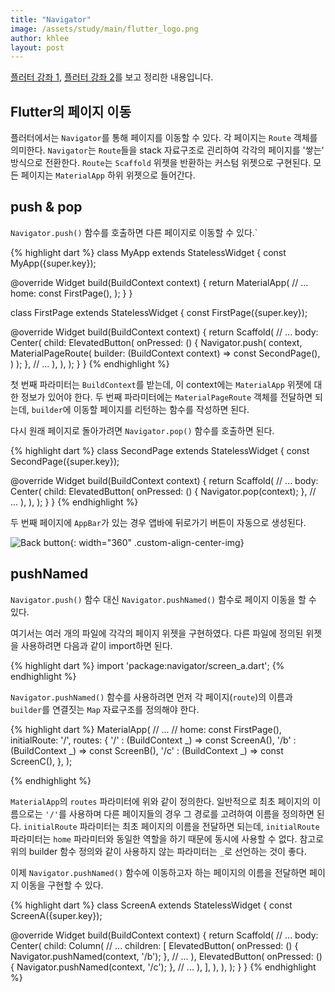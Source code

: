```yaml
---
title: "Navigator"
image: /assets/study/main/flutter_logo.png
author: khlee
layout: post
---
```


[플러터 강좌 1](https://youtu.be/BWG9XS5ecig?si=t4onwXzB5rSE11j2), [플러터 강좌 2](https://youtu.be/rX2RZr6y8yM?si=rVN6G-aQ-nuFueKA)를 보고 정리한 내용입니다.

## Flutter의 페이지 이동

플러터에서는 `Navigator`를 통해 페이지를 이동할 수 있다. 각 페이지는 `Route` 객체를 의미한다. `Navigator`는 `Route`들을 stack 자료구조로 괸리하여 각각의 페이지를 '쌓는' 방식으로 전환한다. `Route`는 `Scaffold` 위젯을 반환하는 커스텀 위젯으로 구현된다. 모든 페이지는 `MaterialApp` 하위 위젯으로 들어간다.

## push & pop

`Navigator.push()` 함수를 호출하면 다른 페이지로 이동할 수 있다.`

{% highlight dart %}
class MyApp extends StatelessWidget {
  const MyApp({super.key});

  @override
  Widget build(BuildContext context) {
    return MaterialApp(
      // ...
      home: const FirstPage(),
    );
  }
}

class FirstPage extends StatelessWidget {
  const FirstPage({super.key});

  @override
  Widget build(BuildContext context) {
    return Scaffold(
      // ...
      body: Center(
        child: ElevatedButton(
          onPressed: () {
            Navigator.push(
              context,
              MaterialPageRoute(
                builder: (BuildContext context) => const SecondPage(),
              )
            );
          },
          // ...
        ),
      ),
    );
  }
}
{% endhighlight %}

첫 번째 파라미터는 `BuildContext`를 받는데, 이 context에는 `MaterialApp` 위젯에 대한 정보가 있어야 한다. 두 번째 파라미터에는 `MaterialPageRoute` 객체를 전달하면 되는데, `builder`에 이동할 페이지를 리턴하는 함수를 작성하면 된다.

다시 원래 페이지로 돌아가려면 `Navigator.pop()` 함수를 호출하면 된다.

{% highlight dart %}
class SecondPage extends StatelessWidget {
  const SecondPage({super.key});

  @override
  Widget build(BuildContext context) {
    return Scaffold(
      // ...
      body: Center(
        child: ElevatedButton(
          onPressed: () {
            Navigator.pop(context);
          },
          // ...
        ),
      ),
    );
  }
}
{% endhighlight %}

두 번째 페이지에 `AppBar`가 있는 경우 앱바에 뒤로가기 버튼이 자동으로 생성된다.

![Back button]({{site.baseurl}}/assets/study/flutter/012_navigator/back_button.png){: width="360" .custom-align-center-img}

## pushNamed

`Navigator.push()` 함수 대신 `Navigator.pushNamed()` 함수로 페이지 이동을 할 수 있다.

여기서는 여러 개의 파일에 각각의 페이지 위젯을 구현하였다. 다른 파일에 정의된 위젯을 사용하려면 다음과 같이 import하면 된다.

{% highlight dart %}
import 'package:navigator/screen_a.dart';
{% endhighlight %}

`Navigator.pushNamed()` 함수를 사용하려면 먼저 각 페이지(`route`)의 이름과 `builder`를 연결짓는 `Map` 자료구조를 정의해야 한다.

{% highlight dart %}
MaterialApp(
  // ...
  // home: const FirstPage(),
  initialRoute: '/',
  routes: {
    '/' : (BuildContext _) => const ScreenA(),
    '/b' : (BuildContext _) => const ScreenB(),
    '/c' : (BuildContext _) => const ScreenC(),
  },
);

{% endhighlight %}

`MaterialApp`의 `routes` 파라미터에 위와 같이 정의한다. 일반적으로 최초 페이지의 이름으로는 `'/'`를 사용하며 다른 페이지들의 경우 그 경로를 고려하여 이름을 정의하면 된다. `initialRoute` 파라미터는 최초 페이지의 이름을 전달하면 되는데, `initialRoute` 파라미터는 `home` 파라미터와 동일한 역할을 하기 때문에 동시에 사용할 수 없다. 참고로 위의 builder 함수 정의와 같이 사용하지 않는 파라미터는 `_`로 선언하는 것이 좋다.

이제 `Navigator.pushNamed()` 함수에 이동하고자 하는 페이지의 이름을 전달하면 페이지 이동을 구현할 수 있다.

{% highlight dart %}
class ScreenA extends StatelessWidget {
  const ScreenA({super.key});

  @override
  Widget build(BuildContext context) {
    return Scaffold(
      // ...
      body: Center(
        child: Column(
          // ...
          children: [
            ElevatedButton(
              onPressed: () {
                Navigator.pushNamed(context, '/b');
              },
              // ...
            ),
            ElevatedButton(
              onPressed: () {
                Navigator.pushNamed(context, '/c');
              },
              // ...
            ),
          ],
        ),
      ),
    );
  }
}
{% endhighlight %}
